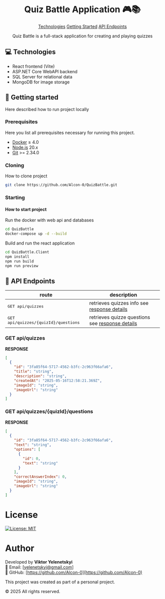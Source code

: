 
<h1 align="center" style="font-weight: bold;"> Quiz Battle Application 🎮📚</h1>

<p align="center">
<a href="#tech">Technologies</a>
<a href="#started">Getting Started</a>
<a href="#routes">API Endpoints</a>

 
</p>


<p align="center">Quiz Battle is a full-stack application for creating and playing quizzes</p>



<h2 id="technologies">💻 Technologies</h2>

- React frontend (Vite)
- ASP.NET Core WebAPI backend
- SQL Server for relational data
- MongoDB for image storage

<h2 id="started">🚀 Getting started</h2>

Here described how to run project locally

<h3>Prerequisites</h3>

Here you list all prerequisites necessary for running this project.

- [Docker](https://docs.docker.com/desktop/release-notes/) ≥ 4.0
- [Node.js](https://nodejs.org/en/download) 20.x
- [Git](https://git-scm.com/downloads) >= 2.34.0

<h3>Cloning</h3>

How to clone project

```bash
git clone https://github.com/Alcon-0/QuizBattle.git
```

<h3>Starting</h3>

#### How to start project

Run the docker with web api and databases
```bash 
cd QuizBattle
docker-compose up -d --build
```
Build and run the react application
```bash 
cd QuizBattle.Client
npm install
npm run build
npm run preview
```

<h2 id="routes">📍 API Endpoints</h2>



| route               | description                                          
|----------------------|-----------------------------------------------------
| <kbd>GET api/quizzes</kbd>     | retrieves quizzes info see [response details](#get-auth-detail)
| <kbd>GET api/quizzes/{quizId}/questions</kbd>     | retrieves quizze questions see [response details](#post-auth-detail)

<h3 id="get-auth-detail">GET api/quizzes</h3>

**RESPONSE**
```json
[
  {
    "id": "3fa85f64-5717-4562-b3fc-2c963f66afa6",
    "title": "string",
    "description": "string",
    "createdAt": "2025-05-16T12:58:21.369Z",
    "imageId": "string",
    "imageUrl": "string"
  }
]
```

<h3 id="post-auth-detail">GET api/quizzes/{quizId}/questions</h3>

**RESPONSE**
```json
[
  {
    "id": "3fa85f64-5717-4562-b3fc-2c963f66afa6",
    "text": "string",
    "options": [
      {
        "id": 0,
        "text": "string"
      }
    ],
    "correctAnswerIndex": 0,
    "imageId": "string",
    "imageUrl": "string"
  }
]
```


# License

[![License: MIT](https://img.shields.io/badge/License-MIT-yellow.svg)](https://github.com/Alcon-0/QuizBattle/blob/main/LICENSE)

# Author

Developed by **Viktor Yelenetskyi**  
📧 Email: [yelenetskyi@gmail.com]  
💼 GitHub: [https://github.com/Alcon-0](https://github.com/Alcon-0)

This project was created as part of a personal project.

© 2025 All rights reserved.


